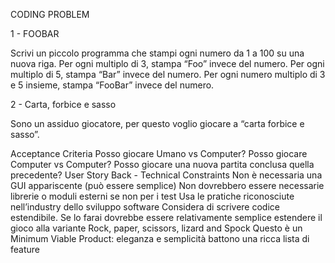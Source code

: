 CODING PROBLEM

1 - FOOBAR

Scrivi un piccolo programma che stampi ogni numero da 1 a 100 su una nuova riga.
Per ogni multiplo di 3, stampa “Foo” invece del numero. 
Per ogni multiplo di 5, stampa “Bar” invece del numero. 
Per ogni numero multiplo di 3 e 5 insieme, stampa “FooBar” invece del numero.

2 - Carta, forbice e sasso

Sono un assiduo giocatore, per questo voglio giocare a “carta forbice e sasso”.
  
Acceptance Criteria
Posso giocare Umano vs Computer?
Posso giocare Computer vs Computer?
Posso giocare una nuova partita conclusa quella precedente?
User Story Back - Technical Constraints
Non è necessaria una GUI appariscente (può essere semplice)
Non dovrebbero essere necessarie librerie o moduli esterni se non per i test
Usa le pratiche riconosciute nell’industry dello sviluppo software
Considera di scrivere codice estendibile. Se lo farai dovrebbe essere relativamente semplice estendere il gioco alla variante Rock, paper, scissors, lizard and Spock 
Questo è un Minimum Viable Product: eleganza e semplicità battono una ricca lista di feature

